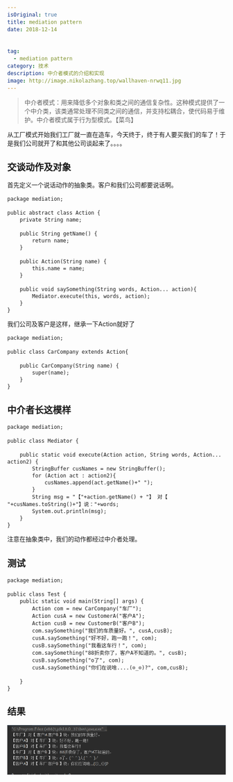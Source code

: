```yaml
---
isOriginal: true
title: mediation pattern
date: 2018-12-14


tag:
  - mediation pattern
category: 技术
description: 中介者模式的介绍和实现
image: http://image.nikolazhang.top/wallhaven-nrwq11.jpg
---
```


> 中介者模式：用来降低多个对象和类之间的通信复杂性。这种模式提供了一个中介类，该类通常处理不同类之间的通信，并支持松耦合，使代码易于维护。中介者模式属于行为型模式。【菜鸟】

<!--more-->

从工厂模式开始我们工厂就一直在造车，今天终于，终于有人要买我们的车了！于是我们公司就开了和其他公司谈起来了。。。。

## 交谈动作及对象
首先定义一个说话动作的抽象类。客户和我们公司都要说话啊。
```
package mediation;

public abstract class Action {
    private String name;

    public String getName() {
        return name;
    }

    public Action(String name) {
        this.name = name;
    }

	public void saySomething(String words, Action... action){
        Mediator.execute(this, words, action);
	}
}
```

我们公司及客户是这样，继承一下Action就好了
```
package mediation;

public class CarCompany extends Action{

	public CarCompany(String name) {
		super(name);
	}
}

```

## 中介者长这模样
```
package mediation;

public class Mediator {

	public static void execute(Action action, String words, Action... action2) {
	    StringBuffer cusNames = new StringBuffer();
	    for (Action act : action2){
	        cusNames.append(act.getName()+" ");
        }
	    String msg = "【"+action.getName() + "】 对【 "+cusNames.toString()+"】说："+words;
	    System.out.println(msg);
	}
}

```
注意在抽象类中，我们的动作都经过中介者处理。

## 测试
```
package mediation;

public class Test {
	public static void main(String[] args) {
		Action com = new CarCompany("车厂");
		Action cusA = new CustomerA("客户A");
		Action cusB = new CustomerB("客户B");
		com.saySomething("我们的车质量好。", cusA,cusB);
		cusA.saySomething("好不好，跑一跑！", com);
        cusB.saySomething("我看这车行！", com);
        com.saySomething("88折卖你了，客户A不知道的。", cusB);
        cusB.saySomething("o了", com);
        cusA.saySomething("你们在说啥....(⊙_⊙)?", com,cusB);

    }
}
```

## 结果
![结果](/images/article/181214/res.png)
